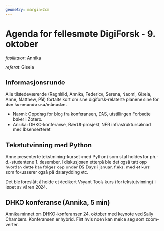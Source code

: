 ```yaml
---
geometry: margin=2cm
---
```


# Agenda for fellesmøte DigiForsk - 9. oktober

*fasilitator*: Annika

*referat*: Gisela

## Informasjonsrunde

Alle tilstedeværende (Ragnhild, Annika, Federico, Serena, Naomi, Gisela, Anne, Matthew, Pål) fortalte kort om sine digiforsk-relaterte planene sine for den kommende uka/måneden.
- Naomi: Oppdrag for blog fra konferansen, DAS, utstillingen Forbudte bøker i Zotero.
- Annika: DHKO-konferanse, BærUt-prosjekt, NFR infrastruktursøknad med Ibsensenteret

## Tekstutvinning med Python

Anne presenterte tekstmining-kurset (med Python) som skal holdes for ph.-d.-studentene 1. desember.  I diskusjonen etterpå ble det også tatt opp hvordan dette kan følges opp under DS Days i januar, f.eks. med et kurs som fokusserer også på datarydding etc.

Det ble foreslått å holde et dedikert Voyant Tools kurs (for tekstutvinning) i løpet av våren 2024.

## DHKO konferanse (Annika, 5 min)

Annika minnet om DHKO-konferansen 24. oktober med keynote ved Sally Chambers.  Konferansen er hybrid. Fint hvis noen kan melde seg som zoom-verter.


